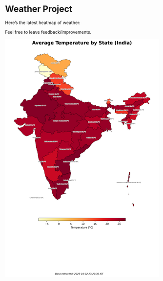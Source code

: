 # Weather Project

Here’s the latest heatmap of weather:

Feel free to leave feedback/improvements.

![India Heatmap](docs/assets/india_heatmap.png?v=DEBB68)
